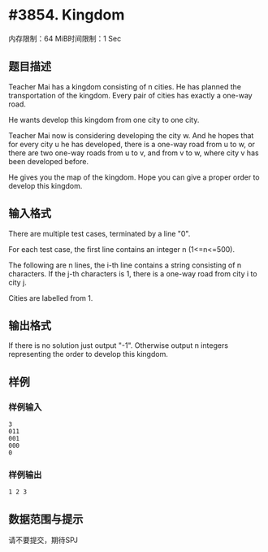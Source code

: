 # #3854. Kingdom

内存限制：64 MiB时间限制：1 Sec

## 题目描述

Teacher Mai has a kingdom consisting of n cities. He has planned the transportation of the kingdom. Every pair of cities has exactly a one-way road.

He wants develop this kingdom from one city to one city.

Teacher Mai now is considering developing the city w. And he hopes that for every city u he has developed, there is a one-way road from u to w, or there are two one-way roads from u to v, and from v to w, where city v has been developed before.

He gives you the map of the kingdom. Hope you can give a proper order to develop this kingdom.

## 输入格式

There are multiple test cases, terminated by a line "0".

For each test case, the first line contains an integer n (1<=n<=500).

The following are n lines, the i-th line contains a string consisting of n characters. If the j-th characters is 1, there is a one-way road from city i to city j.

Cities are labelled from 1.

## 输出格式

If there is no solution just output "-1". Otherwise output n integers representing the order to develop this kingdom.

## 样例

### 样例输入

    
    3
    011
    001
    000
    0
    

### 样例输出

    
    1 2 3
    
    

## 数据范围与提示

请不要提交，期待SPJ
